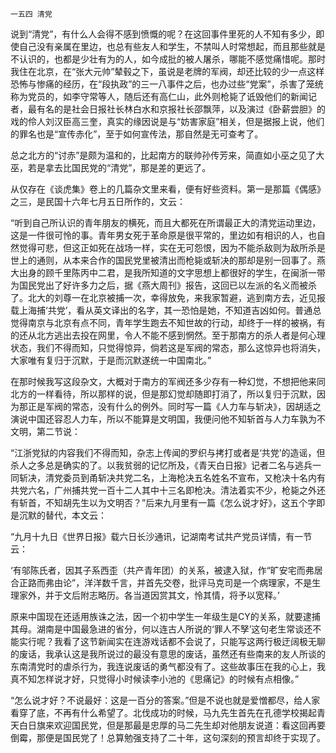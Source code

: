     一五四 清党 

   说到“清党”，有什么人会得不感到愤慨的呢？在这回事件里死的人不知有多少，即使自己没有亲属在里边，也总有些友人和学生，不禁叫人时常想起，而且那些就是不认识的，也都是少壮有为的人，如今成批的被人屠杀，哪能不感觉痛惜呢。那时我住在北京，在“张大元帅”辇毂之下，虽说是老牌的军阀，却还比较的少一点这样恐怖与惨痛的经历，在“段执政”的三一八事件之后，也办过些“党案”，杀害了笼统称为党员的，如李守常等人，随后还有高仁山，此外则枪毙了诋毁他们的新闻记者，最有名的是社会日报社长林白水和京报社长邵飘萍，以及演过《卧薪尝胆》的戏的伶人刘汉臣高三奎，真实的缘因说是与“妨害家庭”相关，但是据报上说，他们的罪名也是“宣传赤化”，至于如何宣传法，那自然是无可查考了。

   总之北方的“讨赤”是颇为温和的，比起南方的联帅孙传芳来，简直如小巫之见了大巫，若是拿去比国民党的“清党”，那是差的更远了。

   从仅存在《谈虎集》卷上的几篇杂文里来看，便有好些资料。第一是那篇《偶感》之三，是民国十六年七月五日所作的，文云：

   “听到自己所认识的青年朋友的横死，而且大都死在所谓最正大的清党运动里边，这是一件很可怜的事。青年男女死于革命原是很平常的，里边如有相识的人，也自然觉得可悲，但这正如死在战场一样，实在无可怨恨，因为不能杀敌则为敌所杀是世上的通则，从本来合作的国民党里被清出而枪毙或斩决的那却是别一回事了。燕大出身的顾千里陈丙中二君，是我所知道的文字思想上都很好的学生，在闽浙一带为国民党出了好许多力之后，据《燕大周刊》报告，这回已以左派的名义而被杀了。北大的刘尊一在北京被捕一次，幸得放免，来我家暂避，逃到南方去，近见报载上海捕‘共党’，看从英文译出的名字，其一恐怕是她，不知道吉凶如何。普通总觉得南京与北京有点不同，青年学生跑去不知世故的行动，却终于一样的被祸，有的还从北方逃出去投在网里，令人不能不感到惘然。至于那南方的杀人者是何心理状态，我们不得而知，只觉得惊异，倘若这是军阀的常态，那么这惊异也将消失，大家唯有复归于沉默，于是而沉默遂统一中国南北。”

   在那时候我写这段杂文，大概对于南方的军阀还多少存有一种幻觉，不想把他来同北方的一样看待，所以那样的说，但是那幻觉却随即打消了，所以复归于沉默，因为那正是军阀的常态，没有什么的例外。同时写一篇《人力车与斩决》，因胡适之演说中国还容忍人力车，所以不能算是文明国，我便问他不知斩首与人力车孰为不文明，第二节说：

   “江浙党狱的内容我们不得而知，杂志上传闻的罗织与拷打或者是‘共党’的造谣，但杀人之多总是确实的了。以我贫弱的记忆所及，《青天白日报》记者二名与逃兵一同斩决，清党委员到甬斩决共党二名，上海枪决五名姓名不宣布，又枪决十名内有共党六名，广州捕共党一百十二人其中十三名即枪决。清法着实不少，枪毙之外还有斩首，不知胡先生以为文明否？”后来九月里有一篇《怎么说才好》，这五个字即是沉默的替代，本文云：

   “九月十九日《世界日报》载六日长沙通讯，记湖南考试共产党员详情，有一节云：

   ‘有邬陈氏者，因其子系西歪（共产青年团）的关系，被逮入狱，作“旷安宅而弗居合正路而弗由论”，洋洋数千言，并首先交卷，批评马克司是一个病理家，不是生理家外，并于文后附志略历。各当道因赏其文，怜其情，将予以宽释。’

   原来中国现在还适用族诛之法，因一个初中学生一年级生是CY的关系，就要逮捕其母。湖南是中国最急进的省分，何以连古人所说的‘罪人不孥’这句老生常谈还不能实行呢？我看了这节新闻实在连游戏话都不会说了，只能写这两行极迂阔极无聊的废话，我承认这是我所说过的最没有意思的废话，虽然还有些南来的友人所谈的东南清党时的虐杀行为，我连说废话的勇气都没有了。这些故事压在我的心上，我真不知怎样说才好，只觉得小时候读李小池的《思痛记》的时候有点相像。”

   “怎么说才好？不说最好：这是一百分的答案。”但是不说也就是爱憎都尽，给人家看穿了底，不再有什么希望了。北伐成功的时候，马九先生首先在孔德学校揭起青天白日旗来欢迎国民党，但是那最是忠厚的马二先生却对他朋友说道：看这回再要倒霉，那便是国民党了！总算勉强支持了二十年，这句深刻的预言却终于实现了。

